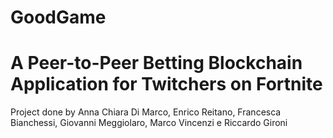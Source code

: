 # GoodGame 
# A Peer-to-Peer Betting Blockchain Application for Twitchers on Fortnite

Project done by Anna Chiara Di Marco, Enrico Reitano, Francesca Bianchessi, Giovanni Meggiolaro, Marco Vincenzi e Riccardo Gironi
